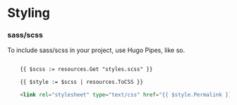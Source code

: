 # Styling


### sass/scss
To include sass/scss in your project, use Hugo Pipes, like so.
```html

	{{ $scss := resources.Get "styles.scss" }}

	{{ $style := $scss | resources.ToCSS }}

	<link rel="stylesheet" type="text/css" href="{{ $style.Permalink }}">
```